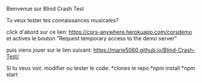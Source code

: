 Bienvenue sur Blind Crash Test

Tu veux tester tes connaissances musicales?

click d'abord sur ce lien:
https://cors-anywhere.herokuapp.com/corsdemo
et actives le bouton "Request temporary access to the demo server"

puis viens jouer sur le lien suivant: https://marie5060.github.io/Blind-Crash-Test/


Si tu veux voir, modifier ou tester le code:
*clones le repo 
*npm install
*npm start